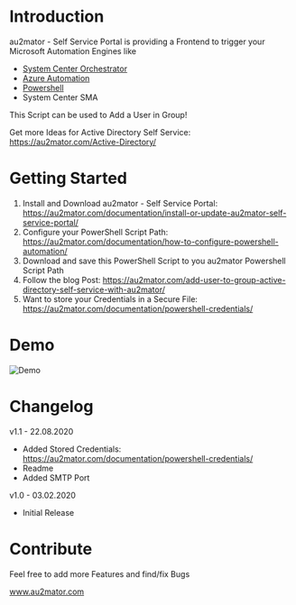 # Introduction

au2mator - Self Service Portal is providing a Frontend to trigger your Microsoft Automation Engines like

- <a href="https://www.au2mator.com/orchestrator" target="_blank">System Center Orchestrator</a>
- <a href="https://www.au2mator.com/AzureAutomation" target="_blank">Azure Automation</a>
- <a href="https://www.au2mator.com/Powershell" target="_blank">Powershell</a>
- System Center SMA

This Script can be used to Add a User in Group!

Get more Ideas for Active Directory Self Service: https://au2mator.com/Active-Directory/

# Getting Started

1.	Install and Download au2mator - Self Service Portal: https://au2mator.com/documentation/install-or-update-au2mator-self-service-portal/
2.	Configure your PowerShell Script Path: https://au2mator.com/documentation/how-to-configure-powershell-automation/
3.	Download and save this PowerShell Script to you au2mator Powershell Script Path
4.	Follow the blog Post: https://au2mator.com/add-user-to-group-active-directory-self-service-with-au2mator/
5.  Want to store your Credentials in a Secure File: https://au2mator.com/documentation/powershell-credentials/


# Demo
![Demo](/Demo/AD-AddUsertoGroup_FULL.gif)


# Changelog

v1.1 - 22.08.2020
 - Added Stored Credentials: https://au2mator.com/documentation/powershell-credentials/
 - Readme
 - Added SMTP Port

v1.0 - 03.02.2020
 - Initial Release


# Contribute

Feel free to add more Features and find/fix Bugs

www.au2mator.com